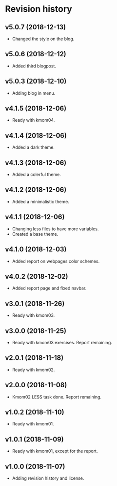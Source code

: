 Revision history
==================

v5.0.7 (2018-12-13)
------------------------
* Changed the style on the blog.


v5.0.6 (2018-12-12)
------------------------
* Added third blogpost.


v5.0.3 (2018-12-10)
------------------------
* Adding blog in menu.


v4.1.5 (2018-12-06)
------------------------
* Ready with kmom04.


v4.1.4 (2018-12-06)
------------------------
* Added a dark theme.


v4.1.3 (2018-12-06)
------------------------
* Added a colerful theme.


v4.1.2 (2018-12-06)
------------------------
* Added a minimalistic theme.


v4.1.1 (2018-12-06)
------------------------
* Changing less files to have more variables.
* Created a base theme.


v4.1.0 (2018-12-03)
------------------------
* Added report on webpages color schemes.


v4.0.2 (2018-12-02)
------------------------
* Added report page and fixed navbar.


v3.0.1 (2018-11-26)
------------------------
* Ready with kmom03.


v3.0.0 (2018-11-25)
------------------------
* Ready with kmom03 exercises. Report remaining.


v2.0.1 (2018-11-18)
------------------------
* Ready with kmom02.


v2.0.0 (2018-11-08)
------------------------
* Kmom02 LESS task done. Report remaining.


v1.0.2 (2018-11-10)
------------------------
* Ready with kmom01.


v1.0.1 (2018-11-09)
------------------------
* Ready with kmom01, except for the report.


v1.0.0 (2018-11-07)
------------------------
* Adding revision history and license.
